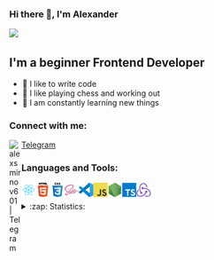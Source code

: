 ### Hi there 👋, I'm Alexander

![](https://komarev.com/ghpvc/?username=alexsmirnov601)

## I'm a beginner Frontend Developer
- 💪 I like to write code
- 🎉 I like playing chess and working out 
- 🥅 I am constantly learning new things


### Connect with me:
<img align="left" alt="alexsmirnov601 | Telegram" width="22px" src="https://cdn.jsdelivr.net/npm/simple-icons@3.13.0/icons/telegram.svg" />  [Telegram]



### Languages and Tools:

<img align="left" alt="React" width="26px" src="https://raw.githubusercontent.com/github/explore/80688e429a7d4ef2fca1e82350fe8e3517d3494d/topics/react/react.png" />
<img align="left" alt="HTML5" width="26px" src="https://raw.githubusercontent.com/github/explore/80688e429a7d4ef2fca1e82350fe8e3517d3494d/topics/html/html.png" />
<img align="left" alt="CSS3" width="26px" src="https://raw.githubusercontent.com/github/explore/80688e429a7d4ef2fca1e82350fe8e3517d3494d/topics/css/css.png" />
<img align="left" alt="Sass" width="26px" src="https://raw.githubusercontent.com/github/explore/80688e429a7d4ef2fca1e82350fe8e3517d3494d/topics/sass/sass.png" />
<img align="left" alt="Visual Studio Code" width="26px" src="https://raw.githubusercontent.com/github/explore/80688e429a7d4ef2fca1e82350fe8e3517d3494d/topics/visual-studio-code/visual-studio-code.png" />
<img align="left" alt="JavaScript" width="26px" src="https://raw.githubusercontent.com/github/explore/80688e429a7d4ef2fca1e82350fe8e3517d3494d/topics/javascript/javascript.png" />
<img align="left" alt="Node.js" width="26px" src="https://raw.githubusercontent.com/github/explore/80688e429a7d4ef2fca1e82350fe8e3517d3494d/topics/nodejs/nodejs.png" />
<img align="left" alt="Node.js" width="26px" src="https://github.com/devicons/devicon/blob/master/icons/typescript/typescript-original.svg" />
<img align="left" alt="Node.js" width="26px" src="https://github.com/devicons/devicon/blob/master/icons/redux/redux-original.svg" />






<br />
<br />



<details>
  <summary>:zap: Statistics:</summary>
   <img align="left" alt="codeSTACKr's GitHub Stats" src="https://github-readme-stats.vercel.app/api/top-langs/?username=alexsmirnov601&langs_count=8&layout=compact" />
    <br />
    <img align="left" alt="codeSTACKr's GitHub Stats" src="https://github-readme-stats.vercel.app/api?username=alexsmirnov601&show_icons=true" />
</details>

[Telegram]: https://t.me/alexsmirnov601
